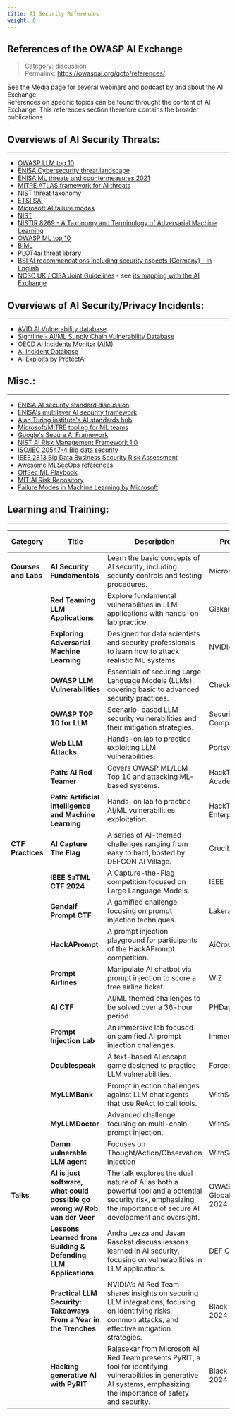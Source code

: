 ```yaml
---
title: AI Security References
weight: 8
---
```

## References of the OWASP AI Exchange
>Category: discussion  
>Permalink: https://owaspai.org/goto/references/

See the [Media page](/media) for several webinars and podcast by and about the AI Exchange.  
References on specific topics can be found throught the content of AI Exchange. This references section therefore contains the broader publications.

## Overviews of AI Security Threats:
---
- [OWASP LLM top 10](https://genai.owasp.org/)
- [ENISA Cybersecurity threat landscape](https://www.enisa.europa.eu/publications/artificial-intelligence-cybersecurity-challenges)
- [ENISA ML threats and countermeasures 2021](https://www.enisa.europa.eu/publications/securing-machine-learning-algorithms)
- [MITRE ATLAS framework for AI threats](https://atlas.mitre.org/)
- [NIST threat taxonomy](https://csrc.nist.gov/publications/detail/white-paper/2023/03/08/adversarial-machine-learning-taxonomy-and-terminology/draft)
- [ETSI SAI](https://www.etsi.org/technologies/securing-artificial-intelligence)
- [Microsoft AI failure modes](https://docs.microsoft.com/en-us/security/failure-modes-in-machine-learning)
- [NIST](https://csrc.nist.gov/pubs/ai/100/2/e2023/final)
- [NISTIR 8269 - A Taxonomy and Terminology of Adversarial Machine Learning](https://csrc.nist.rip/external/nvlpubs.nist.gov/nistpubs/ir/2019/NIST.IR.8269-draft.pdf)
- [OWASP ML top 10](https://mltop10.info/)
- [BIML](https://berryvilleiml.com/taxonomy/)
- [PLOT4ai threat library](https://plot4.ai/library)
- [BSI AI recommendations including security aspects (Germany) - in English](https://www.bsi.bund.de/EN/Themen/Unternehmen-und-Organisationen/Informationen-und-Empfehlungen/Kuenstliche-Intelligenz/kuenstliche-intelligenz_node.html#doc916902bodyText8)
- [NCSC UK / CISA Joint Guidelines](https://www.ncsc.gov.uk/collection/guidelines-secure-ai-system-development) - see [its mapping with the AI Exchange](/goto/jointguidelines/)

## Overviews of AI Security/Privacy Incidents:
---
- [AVID AI Vulnerability database](https://avidml.org/)
- [Sightline - AI/ML Supply Chain Vulnerability Database](https://sightline.protectai.com/)
- [OECD AI Incidents Monitor (AIM)](https://oecd.ai/en/incidents)
- [AI Incident Database](https://incidentdatabase.ai/)
- [AI Exploits by ProtectAI](https://github.com/protectai/ai-exploits)

## Misc.:
---
- [ENISA AI security standard discussion](https://www.enisa.europa.eu/publications/cybersecurity-of-ai-and-standardisation)
- [ENISA's multilayer AI security framework](https://www.enisa.europa.eu/publications/multilayer-framework-for-good-cybersecurity-practices-for-ai)
- [Alan Turing institute's AI standards hub](https://aistandardshub.org)
- [Microsoft/MITRE tooling for ML teams](https://www.mitre.org/news-insights/news-release/microsoft-and-mitre-create-tool-help-security-teams-prepare-attacks?sf175190906=1)
- [Google's Secure AI Framework](https://blog.google/technology/safety-security/introducing-googles-secure-ai-framework/)
- [NIST AI Risk Management Framework 1.0](https://doi.org/10.6028/NIST.AI.100-1)
- [ISO/IEC 20547-4 Big data security](https://www.iso.org/standard/71278.html)
- [IEEE 2813 Big Data Business Security Risk Assessment](https://standards.ieee.org/ieee/2813/7535/)
- [Awesome MLSecOps references](https://github.com/RiccardoBiosas/awesome-MLSecOps)
- [OffSec ML Playbook](https://wiki.offsecml.com/)
- [MIT AI Risk Repository](https://airisk.mit.edu/)
- [Failure Modes in Machine Learning by Microsoft](https://learn.microsoft.com/en-us/security/engineering/failure-modes-in-machine-learning)

## Learning and Training:
---
| Category                   | Title                                        | Description                                                                                       | Provider       | Content Type     | Level       | Cost                             | Link                                                                                         |
|---------------------------|----------------------------------------------|---------------------------------------------------------------------------------------------------|----------------|------------------|-------------|----------------------------------|----------------------------------------------------------------------------------------------|
| **Courses and Labs**               | **AI Security Fundamentals**                 | Learn the basic concepts of AI security, including security controls and testing procedures.      | Microsoft       | Course           | Beginner    | Free                             | [AI Security Fundamentals](https://learn.microsoft.com/en-us/training/paths/ai-security-fundamentals/) |
|                           | **Red Teaming LLM Applications**            | Explore fundamental vulnerabilities in LLM applications with hands-on lab practice.               | Giskard         | Course + Lab     | Beginner    | Free                             | [Red Teaming LLM Applications](https://www.deeplearning.ai/short-courses/red-teaming-llm-applications/) |
|                           | **Exploring Adversarial Machine Learning**  | Designed for data scientists and security professionals to learn how to attack realistic ML systems.| NVIDIA          | Course + Lab     | Intermediate | Paid                             | [Exploring Adversarial Machine Learning](https://learn.nvidia.com/courses/course-detail?course_id=course-v1:DLI+S-DS-03+V1) |
|                           | **OWASP LLM Vulnerabilities**                | Essentials of securing Large Language Models (LLMs), covering basic to advanced security practices.| Checkmarx | Interactive Lab | Beginner    | Free with OWASP Membership      | [OWASP LLM Vulnerabilities](https://owasp.codebashing.com/app/course?courseUuid=d0e55509-bff3-4860-8d0e-141a59ef152b) |
|                           | **OWASP TOP 10 for LLM**                    | Scenario-based LLM security vulnerabilities and their mitigation strategies.                      | Security Compass          | Interactive Lab   | Beginner    | Free                             | [OWASP TOP 10 for LLM](https://application.security/free/llm) |
|                           | **Web LLM Attacks**                         | Hands-on lab to practice exploiting LLM vulnerabilities.                                         | Portswigger     | Lab              | Beginner    | Free                             | [Web LLM Attacks](https://portswigger.net/web-security/llm-attacks) |
|                           | **Path: AI Red Teamer**                    | Covers OWASP ML/LLM Top 10 and attacking ML-based systems.                      | HackTheBox Academy          | Course + Lab   | Beginner    | Paid                           | [HTB AI Red Teamer](https://academy.hackthebox.com/) |
|                           | **Path: Artificial Intelligence and Machine Learning**                         | Hands-on lab to practice AI/ML vulnerabilities exploitation.                                         | HackTheBox Enterprise     | Dedicated Lab         | Beginner, Intermediate    | Enterprise Plan                   | [HTB AI/ML Lab](https://enterprise.hackthebox.com/) |
| **CTF Practices**      | **AI Capture The Flag**                     | A series of AI-themed challenges ranging from easy to hard, hosted by DEFCON AI Village.         | Crucible / AIV        | CTF              | Beginner, Intermediate | Free                             | [AI Capture The Flag](https://crucible.dreadnode.io/) |
|                           | **IEEE SaTML CTF 2024**                     | A Capture-the-Flag competition focused on Large Language Models.                                 | IEEE            | CTF              | Beginner, Intermediate | Free                             | [IEEE SaTML CTF 2024](https://ctf.spylab.ai/) |
|                           | **Gandalf Prompt CTF**                      | A gamified challenge focusing on prompt injection techniques.                                     | Lakera          | CTF              | Beginner    | Free                             | [Gandalf Prompt CTF](https://gandalf.lakera.ai/) |
|                           | **HackAPrompt**                             | A prompt injection playground for participants of the HackAPrompt competition.                   | AiCrowd         | CTF               | Beginner    | Free                             | [HackAPrompt](https://huggingface.co/spaces/hackaprompt/playground) |
|                           | **Prompt Airlines**                         | Manipulate AI chatbot via prompt injection to score a free airline ticket.                       | WiZ             | CTF  | Beginner    | Free                             | [PromptAirlines](https://promptairlines.com/) |
|                           | **AI CTF**                                  | AI/ML themed challenges to be solved over a 36-hour period.                                       | PHDay           | CTF              | Beginner, Intermediate | Free                             | [AI CTF](https://aictf.phdays.fun/) |
|                           | **Prompt Injection Lab**                    | An immersive lab focused on gamified AI prompt injection challenges.                              | ImmersiveLabs    | CTF              | Beginner    | Free                             | [Prompt Injection Lab](https://prompting.ai.immersivelabs.com/) |
|                           | **Doublespeak**                             | A text-based AI escape game designed to practice LLM vulnerabilities.                             | Forces Unseen    | CTF              | Beginner    | Free                             | [Doublespeak](https://doublespeak.chat/#/) |
|                           | **MyLLMBank**                      | Prompt injection challenges against LLM chat agents that use ReAct to call tools.                                     | WithSecure          | CTF              | Beginner    | Free                             | [MyLLLBank](https://myllmbank.com/)|
|                           | **MyLLMDoctor**                      | Advanced challenge focusing on multi-chain prompt injection.                                     | WithSecure          | CTF              | Intermediate    | Free                             | [MyLLMDoctor](https://myllmdoc.com/) |
|                           | **Damn vulnerable LLM agent**                      | Focuses on Thought/Action/Observation injection                                     | WithSecure          | CTF              | Intermediate    | Free                             | [Damn vulnerable LLM agent](https://github.com/WithSecureLabs/damn-vulnerable-llm-agent) |
| **Talks**                  | **AI is just software, what could possible go wrong w/ Rob van der Veer** | The talk explores the dual nature of AI as both a powerful tool and a potential security risk, emphasizing the importance of secure AI development and oversight. | OWASP Lisbon Global AppSec 2024 | Conference | N/A | Free | [YouTube](https://www.youtube.com/watch?v=43cv4f--UU4)  |
|                          | **Lessons Learned from Building & Defending LLM Applications** | Andra Lezza and Javan Rasokat discuss lessons learned in AI security, focusing on vulnerabilities in LLM applications. | DEF CON 32 | Conference | N/A | Free | [YouTube](https://www.youtube.com/watch?v=2-C7xSJ9rhI)  |
|                          | **Practical LLM Security: Takeaways From a Year in the Trenches** | NVIDIA’s AI Red Team shares insights on securing LLM integrations, focusing on identifying risks, common attacks, and effective mitigation strategies. | Black Hat USA 2024 | Conference | N/A | Free | [YouTube](https://www.youtube.com/watch?v=Rhpqiunpu0c)  |
|                          | **Hacking generative AI with PyRIT** | Rajasekar from Microsoft AI Red Team presents PyRIT, a tool for identifying vulnerabilities in generative AI systems, emphasizing the importance of safety and security. | Black Hat USA 2024 | Walkthrough | N/A | Free | [YouTube](https://www.youtube.com/watch?v=M_H8ulTMAe4)  |
